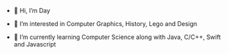 - 👋 Hi, I’m Day

- 👀 I’m interested in Computer Graphics, History, Lego and Design
- 🌱 I’m currently learning Computer Science along with Java, C/C++, Swift and Javascript
